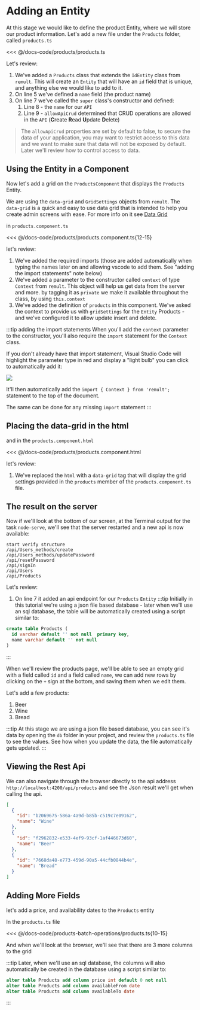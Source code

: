 # Adding an Entity
At this stage we would like to define the product Entity, where we will store our product information.
Let's add a new file under the `Products` folder, called `products.ts`


<<< @/docs-code/products/products.ts

Let's review:
1. We've added a `Products` class that extends the `IdEntity` class from `remult`. This will create an `Entity` that will have an `id` field that is unique, and anything else we would like to add to it.
2. On line 5 we've defined a `name` field (the product name)
3. On line 7 we've called the `super` class's constructor and defined:
   1.  Line 8 - the `name` for our `API` 
   2.  Line 9 - `allowApiCrud` determined that CRUD operations are allowed in the `API` (**C**reate **R**ead **U**pdate **D**elete)
   

>The `allowApiCrud` properties are set by default to false, to secure the data of your application, you may want to restrict access to this data and we want to make sure that data will not be exposed by default. Later we'll review how to control access to data.

## Using the Entity in a Component
Now let's add a grid on the `ProductsComponent` that displays the `Products` Entity.

We are using the `data-grid` and `GridSettings` objects from `remult`. The `data-grid` is a quick and easy to use data grid that is intended to help you create admin screens with ease. For more info on it see [Data Grid](datagrid)

in `products.component.ts`

<<< @/docs-code/products/products.component.ts{12-15} 

let's review:
1. We've added the required imports (those are added automatically when typing the names later on and allowing vscode to add them. See "adding the import statements" note below)
2. We've added a parameter to the constructor called `context` of type `Context` from `remult`. This object will help us get data from the server and more. by tagging it as `private` we make it available throughout the class, by using `this.context`
3. We've added the definition of `products` in this component. We've asked the context to provide us with `gridSettings` for the `Entity` Products - and we've configured it to allow update insert and delete.



:::tip adding the import statements
 When you'll add the `context` parameter to the constructor, you'll also require the `import` statement for the `Context` class.

 If you don't already have that import statement, Visual Studio Code will highlight the parameter type in red and display a "light bulb" you can click to automatically add it:

![](/2020-01-26_11h45_50.png)

 It'll then automatically add the `import { Context } from 'remult';` statement to the top of the document.

 The same can be done for any missing `import` statement 
:::

## Placing the data-grid in the html
and in the `products.component.html`

<<< @/docs-code/products/products.component.html

let's review:
1. We've replaced the `html` with a `data-grid` tag that will display the grid settings provided in the `products` member of the `products.component.ts` file.


## The result on the server
Now if we'll look at the bottom of our screen, at the Terminal output for the task `node-serve`, we'll see that the server restarted and a new api is now available:
```{7}
start verify structure
/api/Users_methods/create
/api/Users_methods/updatePassword
/api/resetPassword
/api/signIn
/api/Users
/api/Products
```
Let's review:
1. On line 7 it added an api endpoint for our `Products` `Entity`
:::tip
Initially in this tutorial we're using a json file based database - later when we'll use an sql database, the table will be automatically created using a script similar to:
```sql
create table Products (
  id varchar default '' not null  primary key,
  name varchar default '' not null
)
```
:::


When we'll review the products page, we'll be able to see an empty grid with a field called `id` and a field called `name`, we can add new rows by clicking on the `+` sign at the bottom, and saving them when we edit them.

Let's add a few products:
1. Beer
2. Wine
3. Bread


:::tip
At this stage we are using a json file based database, you can see it's data by opening the `db` folder in your project, and review the `products.ts` file to see the values.
See how when you update the data, the file automatically gets updated.
:::

## Viewing the Rest Api
We can also navigate through the browser directly to the api address `http://localhost:4200/api/products` and see the Json result we'll get when calling the api.

```json
[
  {
    "id": "b2069675-586a-4a9d-b85b-c519c7e09162",
    "name": "Wine"
  },
  {
    "id": "f2962832-e533-4ef9-93cf-1af446673d60",
    "name": "Beer"
  },
  {
    "id": "7668da48-e773-459d-90a5-44cfb0844b4e",
    "name": "Bread"
  }
]
```

## Adding More Fields
let's add a price, and availability dates to the `Products` entity

In the `products.ts` file

<<< @/docs-code/products-batch-operations/products.ts{10-15}


And when we'll look at the browser, we'll see that there are 3 more columns to the grid

:::tip
Later, when we'll use an sql database, the columns will also automatically be created in the database using a script similar to:
```sql
alter table Products add column price int default 0 not null
alter table Products add column availableFrom date
alter table Products add column availableTo date
```
:::


